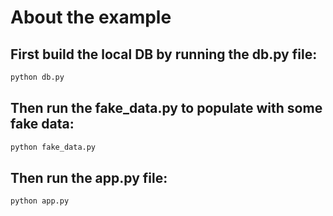 # About the example 

## First build the local DB by running the db.py file:
```bash
python db.py
```

## Then run the fake_data.py to populate with some fake data:
```bash
python fake_data.py
```

## Then run the app.py file:
```bash
python app.py
```
